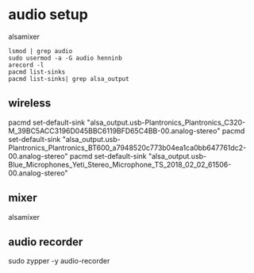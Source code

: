 # audio setup

alsamixer
```
lsmod | grep audio
sudo usermod -a -G audio henninb
arecord -l
pacmd list-sinks
pacmd list-sinks| grep alsa_output
```

## wireless
pacmd set-default-sink "alsa_output.usb-Plantronics_Plantronics_C320-M_39BC5ACC3196D045BBC6119BFD65C4BB-00.analog-stereo"
pacmd set-default-sink "alsa_output.usb-Plantronics_Plantronics_BT600_a7948520c773b04ea1ca0bb647761dc2-00.analog-stereo"
pacmd set-default-sink "alsa_output.usb-Blue_Microphones_Yeti_Stereo_Microphone_TS_2018_02_02_61506-00.analog-stereo"

## mixer
alsamixer


## audio recorder
sudo zypper -y audio-recorder
